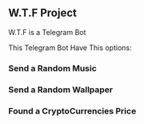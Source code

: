 <h2> W.T.F Project </h2>

W.T.F is a Telegram Bot

This Telegram Bot Have This options:

<h3>Send a Random Music</h3>
<h3>Send a Random Wallpaper</h3>
<h3>Found a CryptoCurrencies Price</h3>
